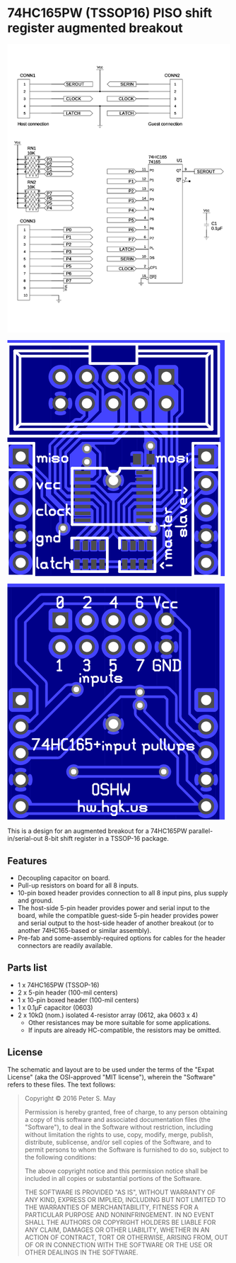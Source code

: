 74HC165PW (TSSOP16) PISO shift register augmented breakout
==========================================================

![Schematic](schematic.png)

![Layout, top](layout-top.png)

![Layout, bottom](layout-bottom.png)

This is a design for an augmented breakout for a 74HC165PW
parallel-in/serial-out 8-bit shift register in a TSSOP-16 package.

Features
--------

*   Decoupling capacitor on board.
*   Pull-up resistors on board for all 8 inputs.
*   10-pin boxed header provides connection to all 8 input pins, plus
    supply and ground.
*   The host-side 5-pin header provides power and serial input to the
    board, while the compatible guest-side 5-pin header provides power
    and serial output to the host-side header of another breakout (or to
    another 74HC165-based or similar assembly).
*   Pre-fab and some-assembly-required options for cables for the header
    connectors are readily available.

Parts list
----------

*   1 x 74HC165PW (TSSOP-16)
*   2 x 5-pin header (100-mil centers)
*   1 x 10-pin boxed header (100-mil centers)
*   1 x 0.1µF capacitor (0603)
*   2 x 10kΩ (nom.) isolated 4-resistor array (0612, aka 0603 x 4)
    *   Other resistances may be more suitable for some applications.
    *   If inputs are already HC-compatible, the resistors may be
        omitted.

License
-------

The schematic and layout are to be used under the terms of the "Expat
License" (aka the OSI-approved "MIT license"), wherein the "Software"
refers to these files. The text follows:

> Copyright © 2016 Peter S. May
>
> Permission is hereby granted, free of charge, to any person obtaining
> a copy of this software and associated documentation files (the
> "Software"), to deal in the Software without restriction, including
> without limitation the rights to use, copy, modify, merge, publish,
> distribute, sublicense, and/or sell copies of the Software, and to
> permit persons to whom the Software is furnished to do so, subject to
> the following conditions:
>
> The above copyright notice and this permission notice shall be
> included in all copies or substantial portions of the Software.
>
> THE SOFTWARE IS PROVIDED "AS IS", WITHOUT WARRANTY OF ANY KIND,
> EXPRESS OR IMPLIED, INCLUDING BUT NOT LIMITED TO THE WARRANTIES OF
> MERCHANTABILITY, FITNESS FOR A PARTICULAR PURPOSE AND NONINFRINGEMENT.
> IN NO EVENT SHALL THE AUTHORS OR COPYRIGHT HOLDERS BE LIABLE FOR ANY
> CLAIM, DAMAGES OR OTHER LIABILITY, WHETHER IN AN ACTION OF CONTRACT,
> TORT OR OTHERWISE, ARISING FROM, OUT OF OR IN CONNECTION WITH THE
> SOFTWARE OR THE USE OR OTHER DEALINGS IN THE SOFTWARE.
